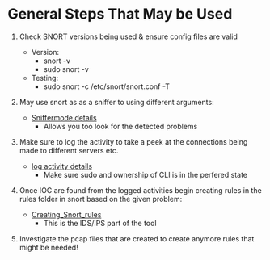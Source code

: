 # General Steps That May be Used

1. Check SNORT versions being used & ensure config files are valid
   - Version:
     - snort -v
     - sudo snort -v
   - Testing:
     - sudo snort -c /etc/snort/snort.conf -T

2. May use snort as as a sniffer to using different arguments:
   - [Sniffermode details](./snortscripts.md)
     - Allows you too look for the detected problems

3. Make sure to log the activity to take a peek at the connections being made to different servers etc.
   - [log activity details](./snortscripts.md)
     - Make sure sudo and ownership of CLI is in the perfered state

4. Once IOC are found from the logged activities begin creating rules in the rules folder in snort based on the given problem:
   - [Creating_Snort_rules](./createrules.md)
     - This is the IDS/IPS part of the tool

5. Investigate the pcap files that are created to create anymore rules that might be needed!
